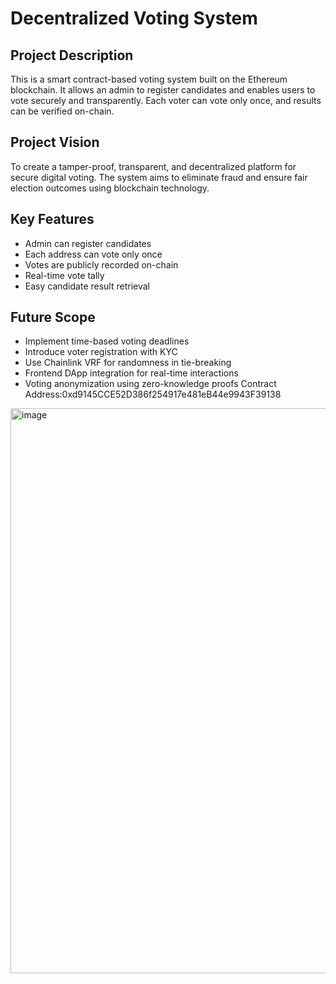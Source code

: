 # Decentralized Voting System

## Project Description
This is a smart contract-based voting system built on the Ethereum blockchain. It allows an admin to register candidates and enables users to vote securely and transparently. Each voter can vote only once, and results can be verified on-chain.

## Project Vision
To create a tamper-proof, transparent, and decentralized platform for secure digital voting. The system aims to eliminate fraud and ensure fair election outcomes using blockchain technology.

## Key Features
- Admin can register candidates
- Each address can vote only once
- Votes are publicly recorded on-chain
- Real-time vote tally
- Easy candidate result retrieval

## Future Scope
- Implement time-based voting deadlines
- Introduce voter registration with KYC
- Use Chainlink VRF for randomness in tie-breaking
- Frontend DApp integration for real-time interactions
- Voting anonymization using zero-knowledge proofs
Contract Address:0xd9145CCE52D386f254917e481eB44e9943F39138

<img width="904" alt="image" src="https://github.com/user-attachments/assets/4fb163cd-e352-4b6d-a521-3f9f67d4282f" />
